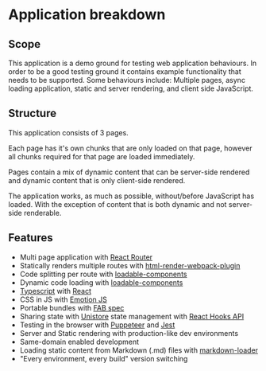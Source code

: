 # Application breakdown

## Scope

This application is a demo ground for testing web application
behaviours. In order to be a good testing ground it contains example
functionality that needs to be supported. Some behaviours include:
Multiple pages, async loading application, static and server
rendering, and client side JavaScript.

## Structure

This application consists of 3 pages.

Each page has it's own chunks that are only loaded on that page, however all chunks required for that page are loaded immediately.

Pages contain a mix of dynamic content that can be server-side rendered and dynamic content that is only client-side rendered.

The application works, as much as possible, without/before JavaScript has loaded. With the exception of content that is both dynamic and not server-side renderable.

## Features

- Multi page application with [React Router](https://reacttraining.com/react-router/)
- Statically renders multiple routes with [html-render-webpack-plugin](https://github.com/jahredhope/html-render-webpack-plugin)
- Code splitting per route with [loadable-components](https://github.com/smooth-code/loadable-components)
- Dynamic code loading with [loadable-components](https://github.com/smooth-code/loadable-components)
- [Typescript](https://www.typescriptlang.org/docs/handbook/react-&-webpack.html) with [React](https://reactjs.org/)
- CSS in JS with [Emotion JS](https://github.com/emotion-js/emotion)
- Portable bundles with [FAB spec](https://github.com/fab-spec/fab)
- Sharing state with [Unistore](https://github.com/developit/unistore) state management with [React Hooks API](https://github.com/jahredhope/react-unistore)
- Testing in the browser with [Puppeteer](https://github.com/GoogleChrome/puppeteer) and [Jest](https://jestjs.io/)
- Server and Static rendering with production-like dev environments
- Same-domain enabled development
- Loading static content from Markdown (.md) files with [markdown-loader](https://github.com/peerigon/markdown-loader)
- "Every environment, every build" version switching
